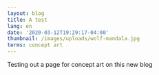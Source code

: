 ```yaml
---
layout: blog
title: A test
lang: en
date: '2020-03-12T19:29:17-04:00'
thumbnail: /images/uploads/wolf-mandala.jpg
terms: concept art
---
```

Testing out a page for concept art on this new blog
